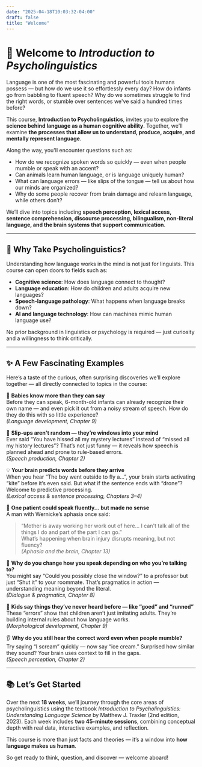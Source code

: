 ```yaml
---
date: "2025-04-18T10:03:32-04:00"
draft: false
title: "Welcome"
---
```



# 🧠 Welcome to *Introduction to Psycholinguistics*

Language is one of the most fascinating and powerful tools humans possess — but how do we use it so effortlessly every day? How do infants go from babbling to fluent speech? Why do we sometimes struggle to find the right words, or stumble over sentences we've said a hundred times before?

This course, **Introduction to Psycholinguistics**, invites you to explore the **science behind language as a human cognitive ability**. Together, we'll examine **the processes that allow us to understand, produce, acquire, and mentally represent language**.

Along the way, you'll encounter questions such as:

- How do we recognize spoken words so quickly — even when people mumble or speak with an accent?
- Can animals learn human language, or is language uniquely human?
- What can language errors — like slips of the tongue — tell us about how our minds are organized?
- Why do some people recover from brain damage and relearn language, while others don’t?

We’ll dive into topics including **speech perception, lexical access, sentence comprehension, discourse processing, bilingualism, non-literal language, and the brain systems that support communication**.

---

## 🧩 Why Take Psycholinguistics?

Understanding how language works in the mind is not just for linguists. This course can open doors to fields such as:

- **Cognitive science**: How does language connect to thought?
- **Language education**: How do children and adults acquire new languages?
- **Speech-language pathology**: What happens when language breaks down?
- **AI and language technology**: How can machines mimic human language use?

No prior background in linguistics or psychology is required — just curiosity and a willingness to think critically.

---

## ✨ A Few Fascinating Examples

Here’s a taste of the curious, often surprising discoveries we’ll explore together — all directly connected to topics in the course:

👶 **Babies know more than they can say**  
Before they can speak, 6-month-old infants can already recognize their own name — and even pick it out from a noisy stream of speech. How do they do this with so little experience?  
_(Language development, Chapter 9)_

🔄 **Slip-ups aren't random — they’re windows into your mind**  
Ever said “You have hissed all my mystery lectures” instead of “missed all my history lectures”? That’s not just funny — it reveals how speech is planned ahead and prone to rule-based errors.  
_(Speech production, Chapter 2)_

💡 **Your brain predicts words before they arrive**  
When you hear “The boy went outside to fly a...”, your brain starts activating “kite” before it’s even said. But what if the sentence ends with “drone”? Welcome to predictive processing.  
_(Lexical access & sentence processing, Chapters 3–4)_

🧠 **One patient could speak fluently... but made no sense**  
A man with Wernicke’s aphasia once said:  
> “Mother is away working her work out of here... I can't talk all of the things I do and part of the part I can go.”  
What’s happening when brain injury disrupts meaning, but not fluency?  
_(Aphasia and the brain, Chapter 13)_

🧭 **Why do you change how you speak depending on who you’re talking to?**  
You might say “Could you possibly close the window?” to a professor but just “Shut it” to your roommate. That’s pragmatics in action — understanding meaning beyond the literal.  
_(Dialogue & pragmatics, Chapter 8)_

🧒 **Kids say things they’ve never heard before — like “goed” and “runned”**  
These “errors” show that children aren’t just imitating adults. They’re building internal rules about how language works.  
_(Morphological development, Chapter 9)_

👂 **Why do you still hear the correct word even when people mumble?**  
Try saying “I scream” quickly — now say “ice cream.” Surprised how similar they sound? Your brain uses context to fill in the gaps.  
_(Speech perception, Chapter 2)_

---

## 📚 Let’s Get Started  

Over the next **18 weeks**, we’ll journey through the core areas of psycholinguistics using the textbook *Introduction to Psycholinguistics: Understanding Language Science* by Matthew J. Traxler (2nd edition, 2023). Each week includes **two 45-minute sessions**, combining conceptual depth with real data, interactive examples, and reflection.

This course is more than just facts and theories — it’s a window into **how language makes us human**.

So get ready to think, question, and discover — welcome aboard!
